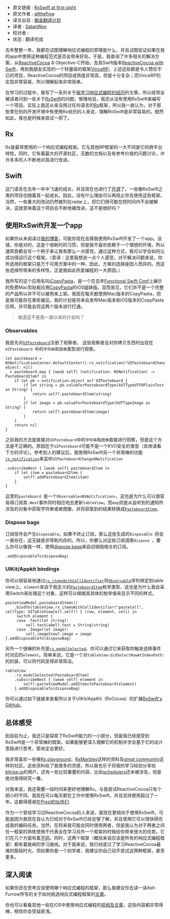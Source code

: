 * 原文链接 : [RxSwift at first sight](https://blog.alltheflow.com/rxswift-at-first-sight/?utm_campaign=iOS%2BDev%2BWeekly&utm_medium=email&utm_source=iOS_Dev_Weekly_Issue_236)
* 原文作者 : [alltheflow](https://blog.alltheflow.com/)
* 译文出自 : [掘金翻译计划](https://github.com/xitu/gold-miner)
* 译者 : [SatanWoo](http://satanwoo.github.io)
* 校对者 :
* 状态 : 翻译完成


去年整整一年，我都在试图理解响应式编程的原理是什么，并且试图验证如果在我的app中使用这种编程范式是否会带来好处。于是，我查询了许多相关的解决方案，从[ReactiveCocoa](https://github.com/ReactiveCocoa/ReactiveCocoa) & Objective-C开始，及其Swift版本[ReactiveCocoa with Swift](https://blog.alltheflow.com/reactive-swift-upgrading-to-reactivecocoa-3-0/)，再到我朋友实现的一个轻量级的框架[VinceRP](https://github.com/bvic23/VinceRP)。上述这些都是令人赞叹不已的项目，ReactiveCocoa的项目成熟度非常高，但是十分复杂；而VinceRP的实现非常容易，所以理解起来非常简单。

在学习的过程中，我写了一系列关于[我学习响应式编程的经历](https://blog.alltheflow.com/tag/reactive)的文章，所以经常会被读者问到一些关于[RxSwift](https://github.com/ReactiveX/RxSwift)的问题。惭愧地说，我还从没有使用RxSwift来编写一个项目。实际上我还从来没用过任何语言的[Rx](http://reactivex.io/languages.html)框架，所以我一直认为，对于那些曾在别的开发环境中有使用Rx经历的人来说，理解RxSwift是非常容易的。既然如此，我也是时候来尝试一把了。

## Rx

Rx是最常使用的一个响应式编程框架。它与其他RP框架的一大不同是它的跨平台特性，同时，它有着最大的开源社区，无数的文档以及有参考价值的问题讨论，许许多多的人不断地对其进行改进。

## Swift
这门语言在去年一年中飞速的成长，并且现在也进行了[开源](https://github.com/apple/swift)了。一些像RxSwift之类的项目也随着其一起成长。因此，没有什么理由可以再阻止你去使用这些框架。当然，一些重大的改动仍然被列在radar上，但它们很可能在短时间内不会被解决，这就意味着这个项目会不断地被改进，这不是很好吗？

## 使用RxSwift开发一个app

如果你从未阅读过[我的博客](https://blog.alltheflow.com)，可能你现在会猜我使用RxSwift开发了一个app。没错，你是对的。这是个很耗时的习惯，但是我不喜欢依赖于一个理想的环境，所以通常我都会写一个例子来让我有那么一点感觉。通过这种方式，我可以学会如何让成功得运行这个框架。（意译：这里我想说一点个人感受，对于解决问题来说，你所选用的框架只是万千可用方案中的一种，因此，方案的选择是因人而异的。而这些选择所带来的多样性，正是我如此热爱编程的一大原因。）

我所写的这个应用名叫[iCopyPasta](https://github.com/alltheflow/iCopyPasta)，是一个在去年[Functional Swift Conf](http://2015.funswiftconf.com/)上展示的免费Mac剪贴板应用[CopyPasta](https://github.com/alltheflow/copypasta)的iOS姐妹版。显而易见，它们并不是一个完整的产品所以并不可以被用来上架。我现在每天都使用Mac版本的CopyPasta，但是我可能存在某些偏见。我的计划是将来会发布Mac版本和iOS版本的CopyPasta应用，并可能会将这两个版本进行打通。

> 难道这不是我一直以来的计划吗？  

### Observables

我首先对[`UIPasteboard`](https://developer.apple.com/library/prerelease/ios/documentation/UIKit/Reference/UIPasteboard_Class/index.html)注册了观察者。 这些观察者会对你拷贝东西时出现在`UIPasteboard `中的`字符串`和`图像`类型进行观察。

    let pasteboard = NSNotificationCenter.defaultCenter().rx_notification("UIPasteboardChangedNotification", object: nil)
    _ = pasteboard.map { [weak self] (notification: NSNotification) -> PasteboardItem? in
        if let pb = notification.object as? UIPasteboard {
            if let string = pb.valueForPasteboardType(kUTTypeUTF8PlainText as String) {
                return self?.pasteboardItem(string)
            }
            if let image = pb.valueForPasteboardType(kUTTypeImage as String) {
                return self?.pasteboardItem(image)
            }
        }
        return nil
    }

之前我的方法是直接对`UIPasteboard`中的`字符串`和`图像`直接进行观察，但是这个方法是不正确的。原因在于`UIPasteboard`可能不是一个KVO安全的类型（具体请看下方的评论）。参考别人的建议后，我使用RxSwift另一个非常棒的功能[`rx_notification`](https://github.com/ReactiveX/RxSwift/blob/83bac6db0cd4f7dd3e706afc6747bd5797ea16ff/RxCocoa/Common/Observables/NSNotificationCenter%2BRx.swift#L23)来监听`UIPasteboardChangedNotification `

    .subscribeNext { [weak self] pasteboardItem in
        if let item = pasteboardItem {
            self?.addPasteboardItem(item)
        }
    }

这里的`pasteboard `是一个`Observable<NSNotification>`，这也是为什么可以很容易得订阅其`.Next`事件同时相应地去更新`tableView`。而`map`则是从监听到的通知所涉及的对象中获取字符串或者图像，并将获取到的结果转换成[`PasteboardItem`](https://github.com/alltheflow/iCopyPasta/blob/master/iCopyPasta/PasteboardItem.swift#L41)。

### Dispose bags

订阅信号会产生`Disposable`。如果不终止订阅，那么这些生成的`Disposable `将会一直存在，这无疑是非常耗内存的。所以，你要么对这些订阅调用`dispose `，要么你可以像我一样，使用[dispose bags](https://github.com/ReactiveX/RxSwift/blob/master/Documentation/GettingStarted.md#dispose-bags)来自动销毁相关的订阅。

    .addDisposableTo(disposeBag)
     
### UIKit/Appkit bindings

你可以很容易地通过[`rx_itemsWithCellIdentifier`](https://github.com/ReactiveX/RxSwift/blob/b00d35a5ef13dbcf57257f47fb14a60a2c924d19/RxCocoa/iOS/UITableView%2BRx.swift#L46)将[`Observable`](https://github.com/ReactiveX/RxSwift/blob/master/Documentation/GettingStarted.md#observables-aka-sequences)序列绑定到table view上。`element`来自于我定义的[`PasteboardItem`](https://github.com/alltheflow/iCopyPasta/blob/master/iCopyPasta/PasteboardItem.swift#L41)枚举类型，这也是为什么我会采用Switch来处理这个对象，这样可以根据其具体的枚举值来显示不同的样式。

    pasteViewModel.pasteboardItems()
        .bindTo(tableView.rx_itemsWithCellIdentifier("pasteCell", cellType: UITableViewCell.self)) { (row, element, cell) in
         switch element {
         case .Text(let string):
             cell.textLabel?.text = String(string)
         case .Image(let image):
             cell.imageView?.image = image
    }.addDisposableTo(disposeBag)

另外一个很棒的补充是[`rx_modelSelected`](https://github.com/ReactiveX/RxSwift/blob/b00d35a5ef13dbcf57257f47fb14a60a2c924d19/RxCocoa/iOS/UITableView%2BRx.swift#L204)。你可以通过它来获取你触发选择事件时对应的`element`。简单来说，它是一个对`tableView:didSelectRowAtIndexPath:`的封装，可以将代码变得非常简洁。

    tableView
        .rx_modelSelected(PasteboardItem)
        .subscribeNext { [weak self] element in
            self?.pasteViewModel.addItemsToPasteboard(element)
        }.addDisposableTo(disposeBag)
        
你可以通过如下链接来查看所以关于UIKit/AppKit（RxCocoa）的扩展[RxSwift's GitHub](https://github.com/ReactiveX/RxSwift/blob/master/Documentation/API.md#rxcocoa-extensions)。

## 总体感受

到目前为止，我还只是探索了RxSwift能力的一小部分，但是我已经感受到RxSwift是一个非常棒的框架。如果能够更深入理解它的机制并学会基于它的设计思路进行思考，那肯定会更好。

我非常喜欢一些像[Rx.playground](https://github.com/ReactiveX/RxSwift/tree/master/Rx.playground)，[RxMarbles](http://rxmarbles.com/)这样的资料及[great community](https://github.com/ReactiveX)这样的社区。这些资料给了我很多的灵感，所以我也乐于将我的学习经验分享给[bitrise.io](http://bitrise.io)的用户。还有一些比较重要的内容，比如[schedulers](https://github.com/ReactiveX/RxSwift/blob/master/Documentation/Schedulers.md#custom-schedulers)还未被涉及，但是绝对值得研究一番。

对我来说，我还需要一段时间来更好地理解Rx。与我尝试ReactiveCocoa只有个把小时不同，我现在可以每天都在工作中使用RxSwift，并且坚持使用超过了一年。这都得感谢[在Prezi的伙伴们](https://twitter.com/bvic23).

作为一个曾经学习过ReactiveCocoa的人来说，我现在更倾向于使用RxSwift，可能是因为我现在自认为已经对于RxSwift已经足够了解，并且使用它可以很快得完成我的编码任务。当然，在将来我可能会同时使用两者，但是我认为对于两者之间任一框架的熟练使用不代表会在学习另外一个框架的时候给你带来很大的优势。它们在几个方面有着[不同](https://stackoverflow.com/questions/32542846/reactivecocoa-vs-rxswift-pros-and-cons/32581824#32581824)。同时，这两个框架（概括来说应该是所有的响应式编程框架）都有着陡峭的学习曲线。对于我来说，我已经度过了学习ReactiveCocoa最难的那段时光，但如果你是一个初学者，我建议你自己动手尝试这两种框架，甚至更多。

## 深入阅读

如果你还在思考应该使用哪个响应式编程的框架，那么我建议你去读一读Ash Furrow所写的关于如何挑选响应式编程框架的[文章](https://ashfurrow.com/blog/reactivecocoa-vs-rxswift/)。

你也可以看看其他一些在iOS中使用响应式编程的[视频及文章](https://gist.github.com/JaviLorbada/4a7bd6129275ebefd5a6)，这些内容都非常得棒，相信你会受益匪浅。
